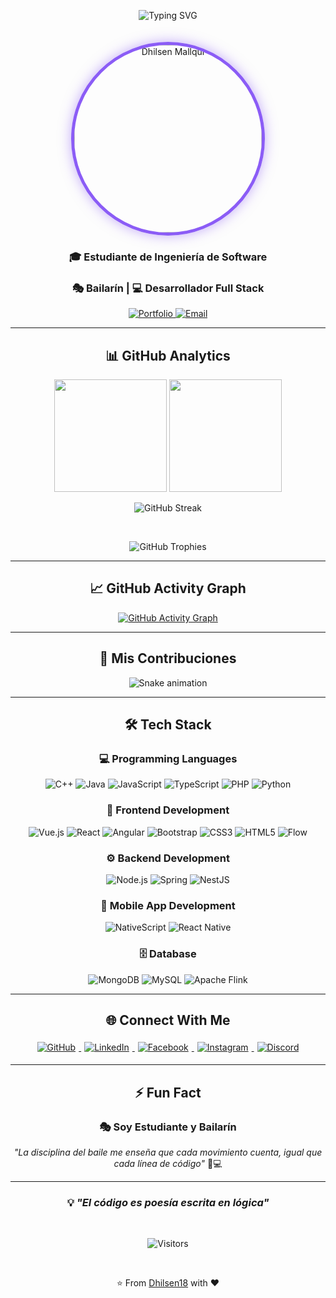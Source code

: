 <div align="center">
  
  <!-- Typing animation -->
  ![Typing SVG](https://readme-typing-svg.herokuapp.com/?font=Righteous&size=35&center=true&vCenter=true&width=500&height=70&duration=4000&lines=¡Hola!+Soy+Dhilsen+Mallqui+👋;+Software+Engineering+Student+💻;+Desarrollador+Full+Stack+🚀)
  
  <!-- Imagen de perfil - Puedes cambiar la URL por tu imagen personalizada -->
  <img src="https://github.com/Dhilsen18.png" width="300" style="border-radius: 50%; border: 5px solid #8B5CF6; box-shadow: 0 0 20px rgba(139, 92, 246, 0.5); margin-top: 20px;" alt="Dhilsen Mallqui"/>
  
  <!-- 
    INSTRUCCIONES PARA AGREGAR TU PROPIA IMAGEN:
    
    Opción 1: Sube tu imagen a una carpeta 'assets' en tu repo y usa:
    <img src="./assets/profile.png" width="300" style="border-radius: 50%; border: 5px solid #8B5CF6; box-shadow: 0 0 20px rgba(139, 92, 246, 0.5); margin-top: 20px;" alt="Dhilsen Mallqui"/>
    
    Opción 2: Usa una URL externa (imgur, imgbb, etc.):
    <img src="TU_URL_AQUI" width="300" style="border-radius: 50%; border: 5px solid #8B5CF6; box-shadow: 0 0 20px rgba(139, 92, 246, 0.5); margin-top: 20px;" alt="Dhilsen Mallqui"/>
  -->
  
  <h3>🎓 Estudiante de Ingeniería de Software</h3>
  <h3>🎭 Bailarín | 💻 Desarrollador Full Stack</h3>
  
  <!-- Botones de contacto -->
  <p>
    <a href="https://portfolio-dhilsen.vercel.app" target="_blank">
      <img src="https://img.shields.io/badge/🌐_Portfolio-FF6B6B?style=for-the-badge&logoColor=white" alt="Portfolio"/>
    </a>
    <a href="mailto:dhilsenamv@gmail.com">
      <img src="https://img.shields.io/badge/📧_Email-4285F4?style=for-the-badge&logo=gmail&logoColor=white" alt="Email"/>
    </a>
  </p>
  
</div>

---

<div align="center">
  
  ## 📊 GitHub Analytics
  
  <img height="180em" src="https://github-readme-stats.vercel.app/api?username=Dhilsen18&show_icons=true&theme=tokyonight&include_all_commits=true&count_private=true&hide_border=true&bg_color=0D1117"/>
  <img height="180em" src="https://github-readme-stats.vercel.app/api/top-langs/?username=Dhilsen18&layout=compact&langs_count=8&theme=tokyonight&hide_border=true&bg_color=0D1117"/>
  
  <br/>
  
  ![GitHub Streak](https://streak-stats.demolab.com?user=Dhilsen18&theme=tokyonight&hide_border=true&background=0D1117)
  
  <br/>
  
  ![GitHub Trophies](https://github-profile-trophy.vercel.app/?username=Dhilsen18&theme=tokyonight&no-frame=false&no-bg=true&margin-w=4)
  
</div>

---

<div align="center">
  
  ## 📈 GitHub Activity Graph
  
  [![GitHub Activity Graph](https://github-readme-activity-graph.vercel.app/graph?username=Dhilsen18&theme=tokyo-night&hide_border=true&bg_color=0D1117)](https://github.com/ashutosh00710/github-readme-activity-graph)
  
</div>

---

<div align="center">
  
  ## 🐍 Mis Contribuciones
  
  <!-- 
    NOTA: Para que la serpiente funcione, necesitas crear un repo llamado "Dhilsen18/Dhilsen18" 
    y configurar un workflow de GitHub Actions. Por ahora se mostrará solo el gráfico de contribuciones.
  -->
  ![Snake animation](https://github.com/Dhilsen18/Dhilsen18/blob/output/github-contribution-grid-snake.svg)
  
</div>

---

<div align="center">
  
  ## 🛠️ Tech Stack
  
  ### 💻 Programming Languages
  
  <p align="center">
    <img src="https://img.shields.io/badge/C++-00599C?style=for-the-badge&logo=c%2B%2B&logoColor=white" alt="C++"/>
    <img src="https://img.shields.io/badge/Java-ED8B00?style=for-the-badge&logo=java&logoColor=white" alt="Java"/>
    <img src="https://img.shields.io/badge/JavaScript-F7DF1E?style=for-the-badge&logo=javascript&logoColor=black" alt="JavaScript"/>
    <img src="https://img.shields.io/badge/TypeScript-007ACC?style=for-the-badge&logo=typescript&logoColor=white" alt="TypeScript"/>
    <img src="https://img.shields.io/badge/PHP-777BB4?style=for-the-badge&logo=php&logoColor=white" alt="PHP"/>
    <img src="https://img.shields.io/badge/Python-3776AB?style=for-the-badge&logo=python&logoColor=white" alt="Python"/>
  </p>
  
  ### 🎨 Frontend Development
  
  <p align="center">
    <img src="https://img.shields.io/badge/Vue.js-4FC08D?style=for-the-badge&logo=vue.js&logoColor=white" alt="Vue.js"/>
    <img src="https://img.shields.io/badge/React-20232A?style=for-the-badge&logo=react&logoColor=61DAFB" alt="React"/>
    <img src="https://img.shields.io/badge/Angular-DD0031?style=for-the-badge&logo=angular&logoColor=white" alt="Angular"/>
    <img src="https://img.shields.io/badge/Bootstrap-7952B3?style=for-the-badge&logo=bootstrap&logoColor=white" alt="Bootstrap"/>
    <img src="https://img.shields.io/badge/CSS3-1572B6?style=for-the-badge&logo=css3&logoColor=white" alt="CSS3"/>
    <img src="https://img.shields.io/badge/HTML5-E34F26?style=for-the-badge&logo=html5&logoColor=white" alt="HTML5"/>
    <img src="https://img.shields.io/badge/Flow-FF4088?style=for-the-badge&logo=flow&logoColor=white" alt="Flow"/>
  </p>
  
  ### ⚙️ Backend Development
  
  <p align="center">
    <img src="https://img.shields.io/badge/Node.js-339933?style=for-the-badge&logo=node.js&logoColor=white" alt="Node.js"/>
    <img src="https://img.shields.io/badge/Spring-6DB33F?style=for-the-badge&logo=spring&logoColor=white" alt="Spring"/>
    <img src="https://img.shields.io/badge/NestJS-E0234E?style=for-the-badge&logo=nestjs&logoColor=white" alt="NestJS"/>
  </p>
  
  ### 📱 Mobile App Development
  
  <p align="center">
    <img src="https://img.shields.io/badge/NativeScript-3655FF?style=for-the-badge&logo=nativescript&logoColor=white" alt="NativeScript"/>
    <img src="https://img.shields.io/badge/React_Native-20232A?style=for-the-badge&logo=react&logoColor=61DAFB" alt="React Native"/>
  </p>
  
  ### 🗄️ Database
  
  <p align="center">
    <img src="https://img.shields.io/badge/MongoDB-47A248?style=for-the-badge&logo=mongodb&logoColor=white" alt="MongoDB"/>
    <img src="https://img.shields.io/badge/MySQL-4479A1?style=for-the-badge&logo=mysql&logoColor=white" alt="MySQL"/>
    <img src="https://img.shields.io/badge/Apache%20Flink-E6526F?style=for-the-badge&logo=apache-flink&logoColor=white" alt="Apache Flink"/>
  </p>
  
</div>

---

<div align="center">
  
  ## 🌐 Connect With Me
  
  <a href="https://github.com/Dhilsen18" target="_blank">
    <img src="https://img.shields.io/badge/github-%2324292e.svg?&style=for-the-badge&logo=github&logoColor=white" alt="GitHub" style="margin: 5px;"/>
  </a>
  <a href="https://www.linkedin.com/in/dhilsenmallqui" target="_blank">
    <img src="https://img.shields.io/badge/linkedin-%231E77B5.svg?&style=for-the-badge&logo=linkedin&logoColor=white" alt="LinkedIn" style="margin: 5px;"/>
  </a>
  <a href="https://web.facebook.com/dhilsen.mallqui" target="_blank">
    <img src="https://img.shields.io/badge/facebook-%232E87FB.svg?&style=for-the-badge&logo=facebook&logoColor=white" alt="Facebook" style="margin: 5px;"/>
  </a>
  <a href="https://www.instagram.com/dhilsen_mv/" target="_blank">
    <img src="https://img.shields.io/badge/instagram-%23E4405F.svg?&style=for-the-badge&logo=instagram&logoColor=white" alt="Instagram" style="margin: 5px;"/>
  </a>
  <a href="https://discord.gg/bXc7x63d" target="_blank">
    <img src="https://img.shields.io/badge/discord-%237289DA.svg?&style=for-the-badge&logo=discord&logoColor=white" alt="Discord" style="margin: 5px;"/>
  </a>
  
</div>

---

<div align="center">
  
  ## ⚡ Fun Fact
  
  ### 🎭 Soy Estudiante y Bailarín
  
  <em>"La disciplina del baile me enseña que cada movimiento cuenta, igual que cada línea de código"</em> 💃💻
  
</div>

---

<div align="center">
  
  ### 💡 *"El código es poesía escrita en lógica"*
  
  <br/>
  
  ![Visitors](https://visitor-badge.laobi.icu/badge?page_id=Dhilsen18.Dhilsen18&left_color=blue&right_color=green)
  
  <br/>
  
  ⭐️ From [Dhilsen18](https://github.com/Dhilsen18) with ❤️
  
</div>
